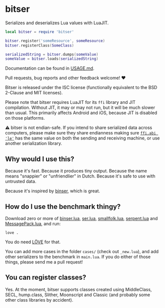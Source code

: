 # bitser

Serializes and deserializes Lua values with LuaJIT.

```lua
local bitser = require 'bitser'

bitser.register('someResource', someResource)
bitser.registerClass(SomeClass)

serializedString = bitser.dumps(someValue)
someValue = bitser.loads(serializedString)
```

Documentation can be found in [USAGE.md](USAGE.md).

Pull requests, bug reports and other feedback welcome! :heart:

Bitser is released under the ISC license (functionally equivalent to the BSD
2-Clause and MIT licenses).

Please note that bitser requires LuaJIT for its `ffi` library and JIT compilation. Without JIT, it may or may not run, but it will be much slower than usual. This primarily affects Android and iOS, because JIT is disabled on those platforms.

:warning: bitser is not endian-safe. If you intend to share serialized data across computers, please make sure they share endianness making sure [`ffi.abi 'le'`](https://luajit.org/ext_ffi_api.html#ffi_abi) has the same value on both the sending and receiving machine, or use another serialization library.

## Why would I use this?

Because it's fast. Because it produces tiny output. Because the name means "snappier"
or "unfriendlier" in Dutch. Because it's safe to use with untrusted data.

Because it's inspired by [binser](https://github.com/bakpakin/binser), which is great.

## How do I use the benchmark thingy?

Download zero or more of [binser.lua](https://raw.githubusercontent.com/bakpakin/binser/master/binser.lua),
[ser.lua](https://raw.githubusercontent.com/gvx/Ser/master/ser.lua),
[smallfolk.lua](https://raw.githubusercontent.com/gvx/Smallfolk/master/smallfolk.lua),
[serpent.lua](https://raw.githubusercontent.com/pkulchenko/serpent/master/src/serpent.lua) and
[MessagePack.lua](https://raw.githubusercontent.com/fperrad/lua-MessagePack/master/src/MessagePack.lua), and run:

    love .

You do need [LÖVE](https://love2d.org/) for that.

You can add more cases in the folder `cases/` (check out `_new.lua`), and add other
serializers to the benchmark in `main.lua`. If you do either of those things, please
send me a pull request!

## You can register classes?

Yes. At the moment, bitser supports classes created using MiddleClass, SECL, hump.class, Slither, Moonscript and Classic (and
probably some other class libraries by accident).
